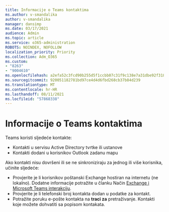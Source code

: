 ```yaml
---
title: Informacije o Teams kontaktima
ms.author: v-smandalika
author: v-smandalika
manager: dansimp
ms.date: 03/17/2021
audience: Admin
ms.topic: article
ms.service: o365-administration
ROBOTS: NOINDEX, NOFOLLOW
localization_priority: Priority
ms.collection: Adm_O365
ms.custom:
- "8263"
- "9004610"
ms.openlocfilehash: a2efa52c3fcd90b255d5f1ccbb07c31f9c138e7a31dbe92f318418fb1643601d
ms.sourcegitcommit: 920051182781bd97ce4d4d6fbd268cb37b84d239
ms.translationtype: MT
ms.contentlocale: hr-HR
ms.lasthandoff: 08/11/2021
ms.locfileid: "57868338"
---
```

# <a name="information-about-teams-contacts"></a>Informacije o Teams kontaktima

Teams koristi sljedeće kontakte:

- Kontakti u servisu Active Directory tvrtke ili ustanove
- Kontakti dodani u korisnikov Outlook zadanu mapu

Ako kontakti nisu dovršeni ili se ne sinkroniziraju za jednog ili više korisnika, učinite sljedeće:

- Provjerite je li korisnikov poštanski Exchange hostiran na internetu (ne lokalno). Dodatne informacije potražite u članku Način [Exchange i Microsoft Teams interakciju](https://docs.microsoft.com/microsoftteams/exchange-teams-interact).
- Provjerite je li telefonski broj kontakta dodan u podatke za kontakt.
- Potražite poruku e-pošte kontakta na **traci za** pretraživanje. Kontakti koje možete dohvatiti sa popisom kontakata.


